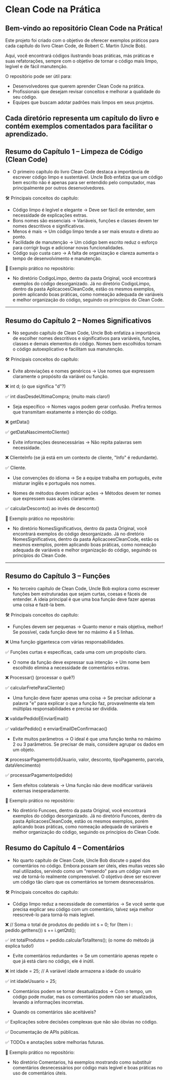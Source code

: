 <h1>Clean Code na Prática</h1>

<h2>Bem-vindo ao repositório Clean Code na Prática!</h2>

Este projeto foi criado com o objetivo de oferecer exemplos práticos para cada capítulo do livro Clean Code, de Robert C. Martin (Uncle Bob).

Aqui, você encontrará códigos ilustrando boas práticas, más práticas e suas refatorações, sempre com o objetivo de tornar o código mais limpo, legível e de fácil manutenção.

O repositório pode ser útil para:
- Desenvolvedores que querem aprender Clean Code na prática.
- Profissionais que desejam revisar conceitos e melhorar a qualidade do seu código.
- Equipes que buscam adotar padrões mais limpos em seus projetos.

Cada diretório representa um capítulo do livro e contém exemplos comentados para facilitar o aprendizado.
---------------
<h2>Resumo do Capítulo 1 – Limpeza de Código (Clean Code)</h2>

- O primeiro capítulo do livro Clean Code destaca a importância de escrever código limpo e sustentável. Uncle Bob enfatiza que um código bem escrito não é apenas para ser entendido pelo computador, mas principalmente por outros desenvolvedores.

🛠️ Principais conceitos do capítulo:
- Código limpo é legível e elegante → Deve ser fácil de entender, sem necessidade de explicações extras.
- Bons nomes são essenciais → Variáveis, funções e classes devem ter nomes descritivos e significativos.
- Menos é mais → Um código limpo tende a ser mais enxuto e direto ao ponto.
- Facilidade de manutenção → Um código bem escrito reduz o esforço para corrigir bugs e adicionar novas funcionalidades.
- Código sujo custa caro → A falta de organização e clareza aumenta o tempo de desenvolvimento e manutenção.
  
📌 Exemplo prático no repositório:
- No diretório CodigoLimpo, dentro da pasta Original, você encontrará exemplos do código desorganizado. Já no diretório CodigoLimpo, dentro da pasta AplicacoesCleanCode, estão os mesmos exemplos, porém aplicando boas práticas, como nomeação adequada de variáveis e melhor organização do código, seguindo os princípios do Clean Code.
------------
<h2>Resumo do Capítulo 2 – Nomes Significativos</h2>

- No segundo capítulo de Clean Code, Uncle Bob enfatiza a importância de escolher nomes descritivos e significativos para variáveis, funções, classes e demais elementos do código. Nomes bem escolhidos tornam o código autoexplicativo e facilitam sua manutenção.

🛠️ Principais conceitos do capítulo:
- Evite abreviações e nomes genéricos → Use nomes que expressem claramente o propósito da variável ou função.
  
❌ int d; (o que significa "d"?)

✅ int diasDesdeUltimaCompra; (muito mais claro!)

- Seja específico → Nomes vagos podem gerar confusão. Prefira termos que transmitam exatamente a intenção do código.
  
❌ getData()

✅ getDataNascimentoCliente()

- Evite informações desnecessárias → Não repita palavras sem necessidade.
  
❌ ClienteInfo (se já está em um contexto de cliente, "Info" é redundante).

✅ Cliente.

- Use convenções do idioma → Se a equipe trabalha em português, evite misturar inglês e português nos nomes.

- Nomes de métodos devem indicar ações → Métodos devem ter nomes que expressem suas ações claramente.

✅ calcularDesconto() ao invés de desconto()

📌 Exemplo prático no repositório:
- No diretório NomesSignificativos, dentro da pasta Original, você encontrará exemplos do código desorganizado. Já no diretório NomesSignificativos, dentro da pasta AplicacoesCleanCode, estão os mesmos exemplos, porém aplicando boas práticas, como nomeação adequada de variáveis e melhor organização do código, seguindo os princípios do Clean Code.
------------
<h2>Resumo do Capítulo 3 – Funções</h2>

- No terceiro capítulo de Clean Code, Uncle Bob explora como escrever funções bem estruturadas que sejam curtas, coesas e fáceis de entender. A ideia principal é que uma boa função deve fazer apenas uma coisa e fazê-la bem.

🛠️ Principais conceitos do capítulo:
- Funções devem ser pequenas → Quanto menor e mais objetiva, melhor! Se possível, cada função deve ter no máximo 4 a 5 linhas.

❌ Uma função gigantesca com várias responsabilidades.

✅ Funções curtas e específicas, cada uma com um propósito claro.
- O nome da função deve expressar sua intenção → Um nome bem escolhido elimina a necessidade de comentários extras.

❌ Processar() (processar o quê?)

✅ calcularFreteParaCliente()
- Uma função deve fazer apenas uma coisa → Se precisar adicionar a palavra "e" para explicar o que a função faz, provavelmente ela tem múltiplas responsabilidades e precisa ser dividida.

❌ validarPedidoEEnviarEmail()

✅ validarPedido() e enviarEmailDeConfirmacao()
- Evite muitos parâmetros → O ideal é que uma função tenha no máximo 2 ou 3 parâmetros. Se precisar de mais, considere agrupar os dados em um objeto.

❌ processarPagamento(idUsuario, valor, desconto, tipoPagamento, parcela, dataVencimento)

✅ processarPagamento(pedido)
- Sem efeitos colaterais → Uma função não deve modificar variáveis externas inesperadamente.

📌 Exemplo prático no repositório:
- No diretório Funcoes, dentro da pasta Original, você encontrará exemplos do código desorganizado. Já no diretório Funcoes, dentro da pasta AplicacoesCleanCode, estão os mesmos exemplos, porém aplicando boas práticas, como nomeação adequada de variáveis e melhor organização do código, seguindo os princípios do Clean Code.

<h2>Resumo do Capítulo 4 – Comentários</h2>

- No quarto capítulo de Clean Code, Uncle Bob discute o papel dos comentários no código. Embora possam ser úteis, eles muitas vezes são mal utilizados, servindo como um "remendo" para um código ruim em vez de torná-lo realmente compreensível. O objetivo deve ser escrever um código tão claro que os comentários se tornem desnecessários.

🛠️ Principais conceitos do capítulo:
- Código limpo reduz a necessidade de comentários → Se você sente que precisa explicar seu código com um comentário, talvez seja melhor reescrevê-lo para torná-lo mais legível.

❌ // Soma o total de produtos do pedido
int s = 0; for (Item i : pedido.getItens()) s += i.getQtd();

✅ int totalProdutos = pedido.calcularTotalItens(); (o nome do método já explica tudo!)

- Evite comentários redundantes → Se um comentário apenas repete o que já está claro no código, ele é inútil.

❌ int idade = 25; // A variável idade armazena a idade do usuário

✅ int idadeUsuario = 25;

- Comentários podem se tornar desatualizados → Com o tempo, um código pode mudar, mas os comentários podem não ser atualizados, levando a informações incorretas.

- Quando os comentários são aceitáveis?
  
✅ Explicações sobre decisões complexas que não são óbvias no código.
  
✅ Documentação de APIs públicas.

✅ TODOs e anotações sobre melhorias futuras.

📌 Exemplo prático no repositório:
- No diretório Comentarios, há exemplos mostrando como substituir comentários desnecessários por código mais legível e boas práticas no uso de comentários úteis.
